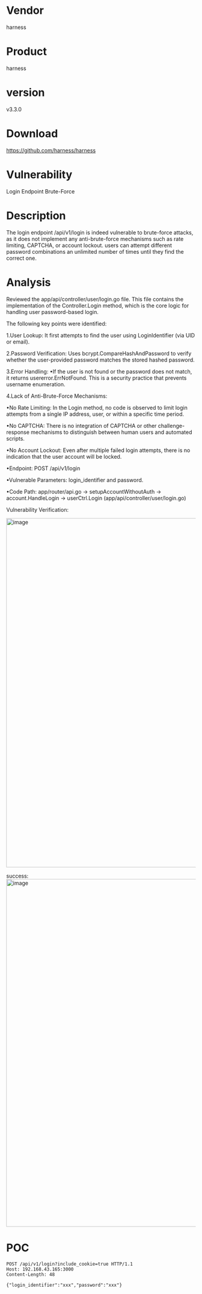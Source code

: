 # Vendor

harness

# Product

harness

# version

v3.3.0

# Download 

https://github.com/harness/harness

# Vulnerability

Login Endpoint Brute-Force

# Description

The login endpoint /api/v1/login is indeed vulnerable to brute-force attacks, as it does not implement any anti-brute-force mechanisms such as rate limiting, CAPTCHA, or account lockout. users can attempt different password combinations an unlimited number of times until they find the correct one.


# Analysis

Reviewed the app/api/controller/user/login.go file. This file contains the implementation of the Controller.Login method, which is the core logic for handling user password-based login.

The following key points were identified:

1.​​User Lookup​​: It first attempts to find the user using LoginIdentifier (via UID or email).

2.Password Verification​​: Uses bcrypt.CompareHashAndPassword to verify whether the user-provided password matches the stored hashed password.

3.Error Handling​​:
•If the user is not found or the password does not match, it returns usererror.ErrNotFound. This is a security practice that prevents username enumeration.

4.​​Lack of Anti-Brute-Force Mechanisms​​:

•​​No Rate Limiting​​: In the Login method, no code is observed to limit login attempts from a single IP address, user, or within a specific time period.

•​​No CAPTCHA​​: There is no integration of CAPTCHA or other challenge-response mechanisms to distinguish between human users and automated scripts.

•​​No Account Lockout​​: Even after multiple failed login attempts, there is no indication that the user account will be locked.

•​​Endpoint​​: POST /api/v1/login

•​​Vulnerable Parameters​​: login_identifier and password.

•​​Code Path​​: app/router/api.go -> setupAccountWithoutAuth -> account.HandleLogin -> userCtrl.Login (app/api/controller/user/login.go)

Vulnerability Verification:

<img width="1059" height="927" alt="image" src="https://github.com/user-attachments/assets/48ad0451-a48b-4481-87ad-d000f3aeccc0" />

success:
<img width="1063" height="923" alt="image" src="https://github.com/user-attachments/assets/74293a46-89de-4d77-8007-10e8215a13f0" />


# POC
```
POST /api/v1/login?include_cookie=true HTTP/1.1
Host: 192.168.43.165:3000
Content-Length: 48

{"login_identifier":"xxx","password":"xxx"}

```
